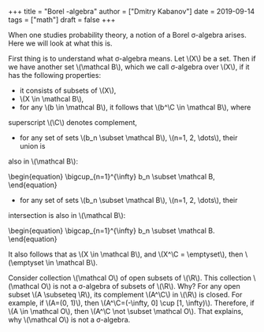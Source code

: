 +++
title = "Borel -algebra"
author = ["Dmitry Kabanov"]
date = 2019-09-14
tags = ["math"]
draft = false
+++

When one studies probability theory, a notion of a Borel &sigma;-algebra arises.
Here we will look at what this is.

First thing is to understand what &sigma;-algebra means.
Let \\(X\\) be a set. Then if we have another set \\(\mathcal B\\), which we call
&sigma;-algebra over \\(X\\), if it has the following properties:

-   it consists of subsets of \\(X\\),
-   \\(X \in \mathcal B\\),
-   for any \\(b \in \mathcal B\\), it follows that \\(b^\C \in \mathcal B\\), where

superscript \\(\C\\) denotes complement,

-   for any set of sets \\(b\_n \subset \mathcal B\\), \\(n=1, 2, \dots\\), their union is

also in \\(\mathcal B\\):

\begin{equation}
  \bigcup\_{n=1}^{\infty} b\_n \subset \mathcal B,
\end{equation}

-   for any set of sets \\(b\_n \subset \mathcal B\\), \\(n=1, 2, \dots\\), their

intersection is also in \\(\mathcal B\\):

\begin{equation}
  \bigcap\_{n=1}^{\infty} b\_n \subset \mathcal B.
\end{equation}

It also follows that as \\(X \in \mathcal B\\), and \\(X^\C = \emptyset\\), then
\\(\emptyset \in \mathcal B\\).

Consider collection \\(\mathcal O\\) of open subsets of \\(\R\\).
This collection \\(\mathcal O\\) is not a &sigma;-algebra of subsets of \\(\R\\).
Why?
For any open subset \\(A \subseteq \R\\), its complement \\(A^\C\\) in \\(\R\\) is closed.
For example, if \\(A=(0, 1)\\), then \\(A^\C=(-\infty, 0] \cup [1, \infty)\\).
Therefore, if \\(A \in \mathcal O\\), then \\(A^\C \not \subset \mathcal O\\).
That explains, why \\(\mathcal O\\) is not a &sigma;-algebra.
